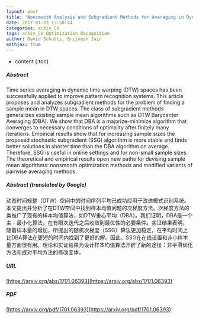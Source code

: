 ```yaml
---
layout: post
title: "Nonsmooth Analysis and Subgradient Methods for Averaging in Dynamic Time Warping Spaces"
date: 2017-01-23 13:58:44
categories: arXiv_CV
tags: arXiv_CV Optimization Recognition
author: David Schultz, Brijnesh Jain
mathjax: true
---
```


* content
{:toc}

##### Abstract
Time series averaging in dynamic time warping (DTW) spaces has been successfully applied to improve pattern recognition systems. This article proposes and analyzes subgradient methods for the problem of finding a sample mean in DTW spaces. The class of subgradient methods generalizes existing sample mean algorithms such as DTW Barycenter Averaging (DBA). We show that DBA is a majorize-minimize algorithm that converges to necessary conditions of optimality after finitely many iterations. Empirical results show that for increasing sample sizes the proposed stochastic subgradient (SSG) algorithm is more stable and finds better solutions in shorter time than the DBA algorithm on average. Therefore, SSG is useful in online settings and for non-small sample sizes. The theoretical and empirical results open new paths for devising sample mean algorithms: nonsmooth optimization methods and modified variants of pairwise averaging methods.

##### Abstract (translated by Google)
动态时间规整（DTW）空间中的时间序列平均已成功应用于改进模式识别系统。本文提出并分析了在DTW空间中找到样本均值问题的次梯度方法。次梯度方法的类推广了现有的样本均值算法，如DTW重心平均（DBA）。我们证明，DBA是一个主 - 最小化算法，在有限次迭代之后收敛到最优性的必要条件。实证结果表明，随着样本量的增加，所提出的随机次梯度（SSG）算法更加稳定，在平均时间上比DBA算法在更短的时间内找到了更好的解。因此，SSG在在线设置和非小样本量方面很有用。理论和实证结果为设计样本均值算法开辟了新的途径：非平滑优化方法和成对平均方法的修改变体。

##### URL
[https://arxiv.org/abs/1701.06393](https://arxiv.org/abs/1701.06393)

##### PDF
[https://arxiv.org/pdf/1701.06393](https://arxiv.org/pdf/1701.06393)

